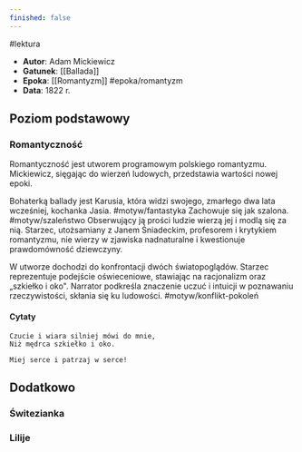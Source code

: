 ```yaml
---
finished: false
---
```

#lektura
- **Autor**: Adam Mickiewicz
- **Gatunek**: [[Ballada]]
- **Epoka**: [[Romantyzm]] #epoka/romantyzm 
- **Data**: 1822 r.

## Poziom podstawowy
### Romantyczność
Romantyczność jest utworem programowym polskiego romantyzmu. Mickiewicz, sięgając do wierzeń ludowych, przedstawia wartości nowej epoki.

Bohaterką ballady jest Karusia, która widzi swojego, zmarłego dwa lata wcześniej, kochanka Jasia. #motyw/fantastyka Zachowuje się jak szalona. #motyw/szaleństwo Obserwujący ją prości ludzie wierzą jej i modlą się za nią. Starzec, utożsamiany z Janem Śniadeckim, profesorem i krytykiem romantyzmu, nie wierzy w zjawiska nadnaturalne i kwestionuje prawdomówność dziewczyny.

W utworze dochodzi do konfrontacji dwóch światopoglądów. Starzec reprezentuje podejście oświeceniowe, stawiając na racjonalizm oraz „szkiełko i oko". Narrator podkreśla znaczenie uczuć i intuicji w poznawaniu rzeczywistości, skłania się ku ludowości. #motyw/konflikt-pokoleń
#### Cytaty
	Czucie i wiara silniej mówi do mnie,
	Niż mędrca szkiełko i oko.

	Miej serce i patrzaj w serce!

## Dodatkowo
### Świtezianka
### Lilije